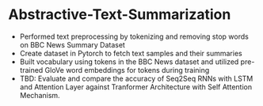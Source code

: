 # Abstractive-Text-Summarization
<ul>
  <li> Performed text preprocessing by tokenizing and removing stop words on BBC News Summary Dataset
  <li> Create dataset in Pytorch to fetch text samples and their summaries
  <li> Built vocabulary using tokens in the BBC News dataset and utilized pre-trained GloVe word embeddings for tokens during training
  <li> TBD: Evaluate and compare the accuracy of Seq2Seq RNNs with LSTM and Attention Layer against Tranformer Architecture with Self Attention Mechanism.
</ul>
